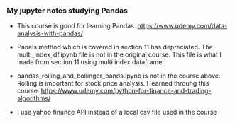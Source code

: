 ### My jupyter notes studying Pandas
* This course is good for learning Pandas. https://www.udemy.com/data-analysis-with-pandas/

* Panels method which is covered in section 11 has depreciated. The multi_index_df.ipynb file is not in the original course. This file is what I made from section 11 using multi index dataframe.  

* pandas_rolling_and_bollinger_bands.ipynb is not in the course above. Rolling is important for stock price analysis. I learned throuhg this course: https://www.udemy.com/python-for-finance-and-trading-algorithms/
* I use yahoo finance API instead of a local csv file used in the course